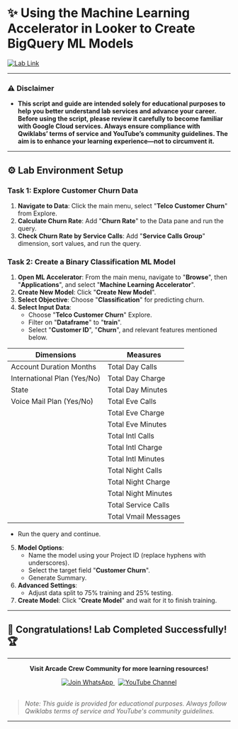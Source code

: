 # ✨ Using the Machine Learning Accelerator in Looker to Create BigQuery ML Models
[![Lab Link](https://img.shields.io/badge/Open_Lab-Cloud_Skills_Boost-4285F4?style=for-the-badge&logo=google&logoColor=white)](https://www.youtube.com/@Arcade61432?sub_confirmation=1)

---

### ⚠️ Disclaimer  
- **This script and guide are intended solely for educational purposes to help you better understand lab services and advance your career. Before using the script, please review it carefully to become familiar with Google Cloud services. Always ensure compliance with Qwiklabs’ terms of service and YouTube’s community guidelines. The aim is to enhance your learning experience—not to circumvent it.**

---

## ⚙️ Lab Environment Setup

### Task 1: Explore Customer Churn Data
1. **Navigate to Data**: Click the main menu, select "**Telco Customer Churn**" from Explore.
2. **Calculate Churn Rate**: Add "**Churn Rate**" to the Data pane and run the query.
3. **Check Churn Rate by Service Calls**: Add "**Service Calls Group**" dimension, sort values, and run the query.

### Task 2: Create a Binary Classification ML Model
1. **Open ML Accelerator**: From the main menu, navigate to "**Browse**", then "**Applications**", and select "**Machine Learning Accelerator**".
2. **Create New Model**: Click "**Create New Model**".
3. **Select Objective**: Choose "**Classification**" for predicting churn.
4. **Select Input Data**: 
   - Choose "**Telco Customer Churn**" Explore.
   - Filter on "**Dataframe**" to "**train**".
   - Select "**Customer ID**", "**Churn**", and relevant features mentioned below.

| **Dimensions** | **Measures** |
|---------------|-------------|
| Account Duration Months | Total Day Calls |
| International Plan (Yes/No) | Total Day Charge |
| State | Total Day Minutes |
| Voice Mail Plan (Yes/No) | Total Eve Calls |
| | Total Eve Charge |
| | Total Eve Minutes |
| | Total Intl Calls |
| | Total Intl Charge |
| | Total Intl Minutes |
| | Total Night Calls |
| | Total Night Charge |
| | Total Night Minutes |
| | Total Service Calls |
| | Total Vmail Messages |

   - Run the query and continue.
5. **Model Options**: 
   - Name the model using your Project ID (replace hyphens with underscores).
   - Select the target field "**Customer Churn**".
   - Generate Summary.
6. **Advanced Settings**:
   - Adjust data split to 75% training and 25% testing.
7. **Create Model**: Click "**Create Model**" and wait for it to finish training.


---

## 🎉 **Congratulations! Lab Completed Successfully!** 🏆  

---

<div align="center">
  <p><strong>Visit Arcade Crew Community for more learning resources!</strong></p>
  
  <a href="https://chat.whatsapp.com/KkNEauOhBQXHdVcmqIlv9F">
    <img src="https://img.shields.io/badge/Join_WhatsApp-25D366?style=for-the-badge&logo=whatsapp&logoColor=white" alt="Join WhatsApp">
  </a>
  &nbsp;
  <a href="https://www.youtube.com/@Arcade61432?sub_confirmation=1">
    <img src="https://img.shields.io/badge/Subscribe-YouTube-FF0000?style=for-the-badge&logo=youtube&logoColor=white" alt="YouTube Channel">
  </a>
</div>

<br>

> *Note: This guide is provided for educational purposes. Always follow Qwiklabs terms of service and YouTube's community guidelines.*

---
